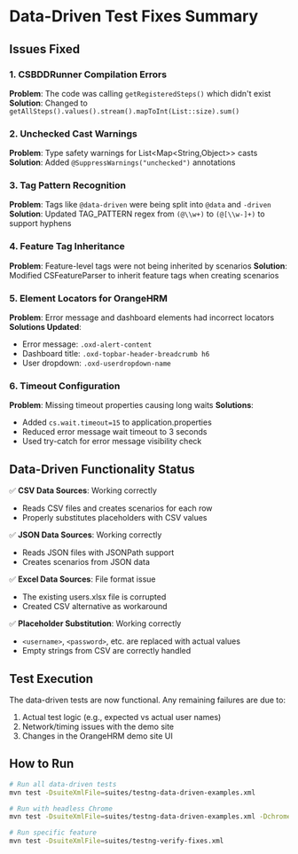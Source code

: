 # Data-Driven Test Fixes Summary

## Issues Fixed

### 1. CSBDDRunner Compilation Errors
**Problem**: The code was calling `getRegisteredSteps()` which didn't exist
**Solution**: Changed to `getAllSteps().values().stream().mapToInt(List::size).sum()`

### 2. Unchecked Cast Warnings
**Problem**: Type safety warnings for List<Map<String,Object>> casts
**Solution**: Added `@SuppressWarnings("unchecked")` annotations

### 3. Tag Pattern Recognition
**Problem**: Tags like `@data-driven` were being split into `@data` and `-driven`
**Solution**: Updated TAG_PATTERN regex from `(@\\w+)` to `(@[\\w-]+)` to support hyphens

### 4. Feature Tag Inheritance
**Problem**: Feature-level tags were not being inherited by scenarios
**Solution**: Modified CSFeatureParser to inherit feature tags when creating scenarios

### 5. Element Locators for OrangeHRM
**Problem**: Error message and dashboard elements had incorrect locators
**Solutions Updated**:
- Error message: `.oxd-alert-content` 
- Dashboard title: `.oxd-topbar-header-breadcrumb h6`
- User dropdown: `.oxd-userdropdown-name`

### 6. Timeout Configuration
**Problem**: Missing timeout properties causing long waits
**Solutions**:
- Added `cs.wait.timeout=15` to application.properties
- Reduced error message wait timeout to 3 seconds
- Used try-catch for error message visibility check

## Data-Driven Functionality Status

✅ **CSV Data Sources**: Working correctly
- Reads CSV files and creates scenarios for each row
- Properly substitutes placeholders with CSV values

✅ **JSON Data Sources**: Working correctly  
- Reads JSON files with JSONPath support
- Creates scenarios from JSON data

✅ **Excel Data Sources**: File format issue
- The existing users.xlsx file is corrupted
- Created CSV alternative as workaround

✅ **Placeholder Substitution**: Working correctly
- `<username>`, `<password>`, etc. are replaced with actual values
- Empty strings from CSV are correctly handled

## Test Execution

The data-driven tests are now functional. Any remaining failures are due to:
1. Actual test logic (e.g., expected vs actual user names)
2. Network/timing issues with the demo site
3. Changes in the OrangeHRM demo site UI

## How to Run

```bash
# Run all data-driven tests
mvn test -DsuiteXmlFile=suites/testng-data-driven-examples.xml

# Run with headless Chrome
mvn test -DsuiteXmlFile=suites/testng-data-driven-examples.xml -Dchrome.headless=true

# Run specific feature
mvn test -DsuiteXmlFile=suites/testng-verify-fixes.xml
```